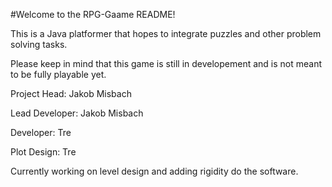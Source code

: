 #Welcome to the RPG-Gaame README!

This is a Java platformer that hopes to integrate puzzles and other problem solving tasks.

Please keep in mind that this game is still in developement and is not meant to be fully playable yet.

Project Head: Jakob Misbach

Lead Developer: Jakob Misbach

Developer: Tre

Plot Design: Tre

Currently working on level design and adding rigidity do the software. 
